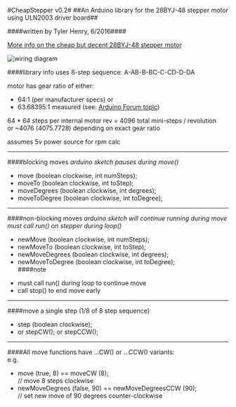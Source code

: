 #CheapStepper v0.2#
##An Arduino library for the 28BYJ-48 stepper motor  using ULN2003 driver board##

####written by Tyler Henry, 6/2016####


[More info on the cheap but decent 28BYJ-48 stepper motor](https://arduino-info.wikispaces.com/SmallSteppers)

![wiring diagram](https://github.com/tyhenry/CheapStepper/blob/master/extras/connections.png?raw=true)

####library info
uses 8-step sequence: A-AB-B-BC-C-CD-D-DA

motor has gear ratio of either:  
-  64:1 (per manufacturer specs)  or  
-  63.68395:1 measured (see: [Arduino Forum topic](http://forum.arduino.cc/index.php?topic=71964.15))  

64 * 64 steps per internal motor rev = 
4096 total mini-steps / revolution  
or ~4076 (4075.7728) depending on exact gear ratio

assumes 5v power source for rpm calc

----
####blocking moves
_arduino sketch pauses during move()_

- move (boolean clockwise, int numSteps);
- moveTo (boolean clockwise, int toStep);
- moveDegrees (boolean clockwise, int degrees);
- moveToDegree (boolean clockwise, int toDegree);

----
####non-blocking moves 
_arduino sketch will continue running during move  
must call run() on stepper during loop()_  

- newMove (boolean clockwise, int numSteps);
- newMoveTo (boolean clockwise, int toStep);
- newMoveDegrees (boolean clockwise, int degrees);  
- newMoveToDegree (boolean clockwise, int toDegree);  
####note
* must call run() during loop to continue move
* call stop() to end move early

----
####move a single step (1/8 of 8 step sequence)

- step (boolean clockwise);
- or stepCW(); or stepCCW();

----
####All move functions have ...CW() or ...CCW() variants:  
e.g.  
 
- move (true, 8) == moveCW (8);  
  // move 8 steps clockwise  
- newMoveDegrees (false, 90) == newMoveDegreesCCW (90);  
  // set new move of 90 degrees counter-clockwise